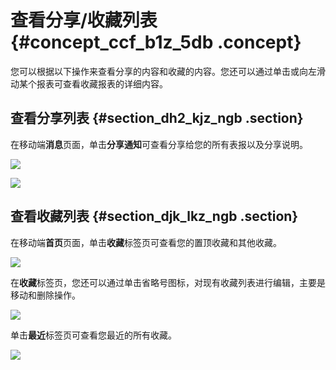 # 查看分享/收藏列表 {#concept_ccf_b1z_5db .concept}

您可以根据以下操作来查看分享的内容和收藏的内容。您还可以通过单击或向左滑动某个报表可查看收藏报表的详细内容。

## 查看分享列表 {#section_dh2_kjz_ngb .section}

在移动端**消息**页面，单击**分享通知**可查看分享给您的所有表报以及分享说明。

![](http://static-aliyun-doc.oss-cn-hangzhou.aliyuncs.com/assets/img/9182/154840880037974_zh-CN.png)

![](http://static-aliyun-doc.oss-cn-hangzhou.aliyuncs.com/assets/img/9182/154840880037975_zh-CN.png)

## 查看收藏列表 {#section_djk_lkz_ngb .section}

在移动端**首页**页面，单击**收藏**标签页可查看您的置顶收藏和其他收藏。

![](http://static-aliyun-doc.oss-cn-hangzhou.aliyuncs.com/assets/img/9182/154840880037976_zh-CN.png)

在**收藏**标签页，您还可以通过单击省略号图标，对现有收藏列表进行编辑，主要是移动和删除操作。

![](http://static-aliyun-doc.oss-cn-hangzhou.aliyuncs.com/assets/img/9182/154840880037982_zh-CN.png)

单击**最近**标签页可查看您最近的所有收藏。

![](http://static-aliyun-doc.oss-cn-hangzhou.aliyuncs.com/assets/img/9182/154840880037977_zh-CN.png)

